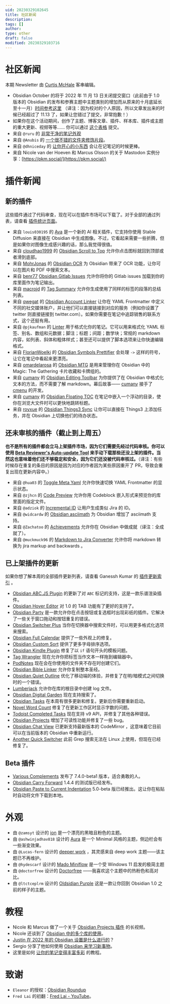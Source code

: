 ```yaml
---
uid: 20230329102645
title: 社区新闻
description:
tags: []
author:
type: other
draft: false
modified: 20230329103716
---
```


# 社区新闻

本期 Newsletter 由 [Curtis McHale](https://curtismchale.ca/) 客串编辑。

-   Obsidian October 的将于 2022 年 11 月 13 日关闭提交窗口（此前由于 1.0 版本的 Obsidian 的发布和参赛主题中主题类别的增加而从原来的十月底延长至十一月）[时间参考这里](https://en.wikipedia.org/wiki/Anywhere_on_Earth) （译注：因为校对的个人原因，所以文章发出来的时候已经超过了 11.13 了，如果让您错过了提交，非常抱歉！）
-   如果你在这个活动期间，创作了主题、博客文章、插件、样本库、插件或主题的重大更新、视频等等...... 你可以通过 [这个表格](https://airtable.com/shraMn6xDv4LwgRvA) 提交。
-   来自 `@ruru` 的 [非常干净的笔记外观](https://discord.com/channels/686053708261228577/744933215063638183/1040346301331669012)
-   来自 `@Anubis` 的 [一个很不错的文件夹修饰片段](https://discord.com/channels/686053708261228577/744933215063638183/1040069917728317450)。
-   来自 `@dhniceday` 的 [让你开心的小东西](https://discord.com/channels/686053708261228577/744933215063638183/1038941359081533440) 会让在记笔记的时候更棒。
-   来自 Nicole van der Hoeven 和 Marcus Olsson 的关于 Mastodon 实例分享：[https://pkm.social/](https://pkm.social/)

# 插件新闻

## 新的插件

这些插件通过了代码审查，现在可以在插件市场可以下载了。对于全部的通过列表，请查看 [插件统计页面](https://obsidian-plugin-stats.vercel.app/new)。

-   来自 `louis030195` 的 [Ava](https://github.com/louis030195/obsidian-ava) 是一个新的 AI 相关插件，它支持你使用 Stable Diffusion 来直接在 Obsidian 中生成图像。不过，它看起来需要一些折腾，但是如果你对图像生成感兴趣的话，那么我觉得很值。
-   来自 [cloudhao1999](https://github.com/cloudhao1999) 的 [Obsidian Scroll to Top](https://github.com/cloudhao1999/obsidian-scroll-to-top-plugin) 允许你点击图标就回到顶部或者滑到底部。
-   来自 [MohrJonas](https://github.com/MohrJonas) 的 [Obsidian OCR](https://github.com/MohrJonas/obsidian-ocr) 为 Obsidian 带来了 OCR 功能，让你可以在图片和 PDF 中搜索文本。
-   来自 [benr77](https://github.com/benr77) [Obsidian Gitlab Issues](https://github.com/benr77/obsidian-gitlab-issues) 允许你将你的 Gitlab issues 加载到你的库里面作为笔记输出。
-   来自 [macrojd](https://github.com/macrojd) 的 [Tag Summary](https://github.com/macrojd/tag-summary) 允许你生成使用了同样的标签的段落的总结列表。
-   来自 [qwegat](https://github.com/qwegat) 的 [Obsidian Account Linker](https://github.com/qwegat/Obsidian-Account-Linker) 让你在 YAML Frontmatter 中定义不同的社交媒体账户，并让他们可以直接链接到对应的服务（例如你设置了 twitter 则直接链接到 twitter.com）。如果你需要在笔记中追踪销售的联系方式，这个还挺有用。
-   来自 `@pjkaufman` 的 [Linter](https://github.com/platers/obsidian-linter) 用于格式化你的笔记。它可以用来格式化 YAML 标签、别名、数组和元数据；脚注；标题；间距；数学块；常规的 markdown 内容，如列表、斜体和粗体样式；甚至还可以提供了脚本选项来让你快速编辑格式。
-   来自 [FlorianWoelki](https://github.com/FlorianWoelki) 的 [Obsidian Symbols Prettifier](https://github.com/FlorianWoelki/obsidian-symbols-prettifier) 会处理 `->` 这样的符号，让它在笔记中看起来更漂亮。
-   来自 [omardelarosa](https://github.com/omardelarosa) 的 [Obsidian MTG](https://github.com/omardelarosa/obsidian-mtg) 是用来管理你在 Obsidian 中的 Magic: The Gathering 卡片收藏和卡牌组的。
-   来自 [cumany](https://github.com/cumany) 的 [Obsidian Editing Toolbar](https://github.com/cumany/obsidian-editing-toolbar) 为你提供了在 Obsidian 中格式化文本的方法，而不需要了解 markdown。幕后故事—— [cumany](https://github.com/cumany) 接手了 [cmenu](https://github.com/chetachiezikeuzor/cMenu-Plugin) 的开发。
-   来自 [cumany](https://github.com/cumany) 的 [Obsidian Floating TOC](https://github.com/cumany/obsidian-floating-toc-plugin) 在笔记中嵌入一个浮动的目录，使你在浏览大文件时可以更快地跳转标题。
-   来自 [royxue](https://github.com/royxue) 的 [Obsidian Things3 Sync](https://github.com/royxue/obsidian-things3-sync) 让你可以直接在 Things3 上添加任务，并在 Obsidian 上切换他们的待办状态。

## 还未审核的插件（截止到上周五）

**也不是所有的插件都会立马上架插件市场，因为它们需要先经过代码审核。你可以使用 [Beta Reviewer's Auto-update Tool](https://github.com/TfTHacker/obsidian42-brat) 来手动下载那些还没上架的插件。当然这也意味着他们还不够稳定和安全，因为它们还没被代码审核过。**（译注：有些时候存在重复的条目的原因是因为对应的作者因为某些原因重开了 PR，导致会重复出现在更新内容中。）

-   来自 `@hua03` 的 [Toggle Meta Yaml](https://github.com/hua03/obsidian-toggle-meta-yaml-plugin) 允许你快速切换 YAML Frontmatter 的显示状态。
-   来自 `@zjhcn` 的 [Code Preview](https://github.com/zjhcn/obsidian-code-preview) 允许你用 Codeblock 嵌入形式来预览你的库里面的指定文件。
-   来自 `@adziok` 的 [Incremental ID](https://github.com/adziok/obsidian-incremental-id) 让用户生成类似 Jira 的 ID。
-   来自 `@widcardw` 的 [Obsidian asciimath](https://github.com/widcardw/obsidian-asciimath) 为 Obsidian 增加了 asciimath 支持。
-   来自 `@Zachatoo` 的 [Achievements](https://github.com/Zachatoo/obsidian-achievements) 允许你在 Obsidian 中做成就（译注：全成就了）。
-   来自 `@muckmuck96` 的 [Markdown to Jira Converter](https://github.com/muckmuck96/obsidian-md-to-jira) 允许你将 markdown 转换为 jira markup and backwards 。

## 已上架插件的更新

如果你想了解本周的全部插件更新列表，请查看 Ganessh Kumar 的 [插件更新索引](https://obsidian-plugin-stats.vercel.app/updates) 。

-   [Obsidian ABC.JS Plugin](https://github.com/abcjs-music/obsidian-plugin-abcjs) 的更新了对 `ABC` 标记的支持，这是一款乐谱渲染插件。
-   [Obsidian Hover Editor](https://github.com/nothingislost/obsidian-hover-editor) 对 1.0 的 TAB 功能有了更好的支持了。
-   [Obsidian Party](https://github.com/shap-po/obsidian-party) 是一款允许你在点击按钮或复选框时出现彩纸的插件。它解决了一些关于窗口拖动和按钮重复的错误。
-   [Obsidian Switcher Plus](https://github.com/darlal/obsidian-switcher-plus/releases) 当你在切换器中搜索文件时，可以用更多格式化选项来搜索。
-   [Obsidian Full Calendar](https://github.com/davish/obsidian-full-calendar/releases) 提供了一些外观上的修复。
-   [Obsidian Custom Sort](https://github.com/SebastianMC/obsidian-custom-sort/releases) 提供了更多字母排序选项。
-   [Obsidian Kindle Plugin](https://github.com/hadynz/obsidian-kindle-plugin/releases) 修复了以 `if` 语句开头的模板问题。
-   [Tag Wrangler](https://github.com/pjeby/tag-wrangler/releases) 现在允许你把标签当作文本一样拖到编辑器中。
-   [PodNotes](https://github.com/chhoumann/podnotes/releases) 现在会在你使用的文件夹不存在时创建它们。
-   [Obsidian Bible Linker](https://github.com/kuchejak/obsidian-bible-linker-plugin/releases) 允许你复制整本圣经。
-   [Obsidian Quiet Outline](https://github.com/guopenghui/obsidian-quiet-outline/releases) 优化了移动端的体验，并修复了在明/暗模式之间切换时的一个错误。
-   [Lumberjack](https://github.com/ryanjamurphy/lumberjack-obsidian/releases) 允许你在库的根目录中创建 log 文件。
-   [Obsidian Digital Garden](https://github.com/oleeskild/obsidian-digital-garden/releases) 现在支持搜索了。
-   [Obsidian Tasks](https://github.com/obsidian-tasks-group/obsidian-tasks/releases) 在本周有很多更新和修复。更新后你需要重新启动。
-   [Novel Word Count](https://github.com/isaaclyman/novel-word-count-obsidian/releases) 修复了在更新工作区时显示字数的问题。
-   [Todoist Completed Tasks](https://github.com/Ledaryy/obsidian-todoist-completed-tasks/releases) 现在支持 v9 API，并修复了其他各种错误。
-   [Obsidian Projects](https://github.com/marcusolsson/obsidian-projects/releases) 增加了可读性功能并修复了一些 bug。
-   [Obsidian Chat View](https://github.com/adifyr/obsidian-chat-view/releases) 已更新支持最新版本的 CodeMirror ，这意味着它目前可以在当前版本的 Obsidian 中重新运行。
-   [Another Quick Switcher](https://github.com/tadashi-aikawa/obsidian-another-quick-switcher/releases) 此前 Grep 搜索无法在 Linux 上使用，但现在已经修复了。

## Beta 插件

-   [Various Complements](https://github.com/tadashi-aikawa/obsidian-various-complements-plugin/releases/tag/7.4.0-beta1) 发布了 7.4.0-beta1 版本，适合勇敢的人。
-   [Obsidian Carry Forward](https://github.com/jglev/obsidian-carry-forward/releases) 1.4.4 的测试版已经发布。
-   [Obsidian Paste to Current Indentation](https://github.com/jglev/obsidian-paste-to-current-indentation/releases) 5.0-beta 版已经推出。这让你在粘贴时自动将文件下载到本地。

# 外观

-   由 `@zamsyt` 设计的 [ion](https://github.com/zamsyt/obsidian-ion) 是一个漂亮的黑暗且粉色的主题。
-   由 `@ashwinjadhav818` 设计的 [Aura](https://github.com/ashwinjadhav818/obsidian-aura) 是一个 Minimal 风格的主题，侧边栏会有一些渐变效果。
-   由 `@Lucas-fern` 设计的 [deeper work](https://github.com/lucas-fern/obsidian-deeper-work-theme) ，其灵感来自 deep work 主题——该主题已不再维护。
-   由 `@hydescarf` 设计的 [Mado Miniflow](https://github.com/hydescarf/Obsidian-Theme-Mado-11) 是一个受 Windows 11 启发的极简主题
-   由 `@doctorfree` 设计的 [Doctorfree](https://github.com/doctorfree/Obsidian-Doctorfree) ——我喜欢这个主题中的热粉色和高对比。
-   由 `@ltctceplrm` 设计的 [Oldsidian Purple](https://github.com/ltctceplrm/oldsidian-purple) 这是一款让你回到 Obsidian 1.0 之前的样子的主题。

# 教程

-   Nicole 和 Marcus 做了一个关于 [Obsidian Projects 插件](https://www.youtube.com/watch?v=LdaMe2rzAW8&t=326s) 的长视频。
-   Nicole 还谈到了 [Obsidian 中的多个库的使用](https://www.youtube.com/watch?v=IV3PHeyCHvc)。
-   [Justin 在 2022 年的 Obsidian 设置是什么进行的](https://www.youtube.com/watch?v=UBDIevN_iZk&list=WL&index=5)？
-   Sergio 分享了他如何使用 [ Obsidian 来学习新事物](https://www.youtube.com/watch?v=DwSNZEW6jCU&list=WL&index=2)。
-   这里是如何 [让你的笔记变得丰富多彩](https://www.youtube.com/watch?v=sBDkNXLRSFw&list=WL&index=3) 的教程。

# 致谢

-   `Eleanor` 的授权：[Obsidian Roundup](https://www.obsidianroundup.org/)
-   `Fred Lai` 的初翻：[Fred Lai - YouTube](https://www.youtube.com/c/FredLai)。
